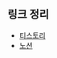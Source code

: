 ## 링크 정리
- [티스토리](https://jiwon0813.tistory.com/)
- [노션](https://woolen-expert-af5.notion.site/Backend-Developer-ad18ebb0b83b41799f6db4f50ef41899)
